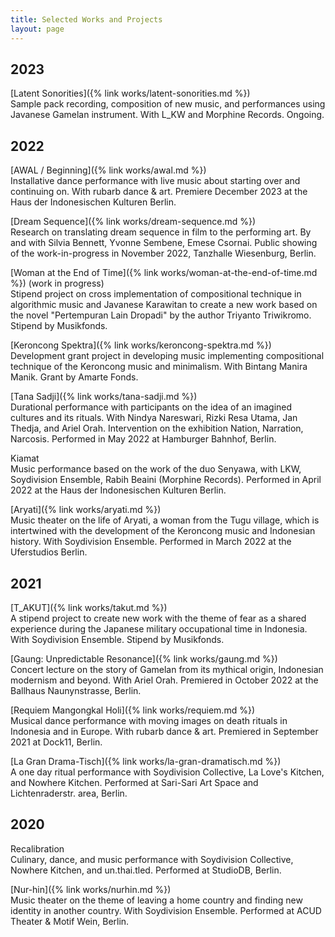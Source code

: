 ```yaml
---
title: Selected Works and Projects
layout: page
---
```


## 2023

[Latent Sonorities]({% link works/latent-sonorities.md %})<br>
Sample pack recording, composition of new music, and performances using
Javanese Gamelan instrument.
With L_KW and Morphine Records.
Ongoing.

## 2022

[AWAL / Beginning]({% link works/awal.md %})<br>
Installative dance performance with live music about starting over and continuing on.
With rubarb dance & art.
Premiere December 2023 at the Haus der Indonesischen Kulturen Berlin.

[Dream Sequence]({% link works/dream-sequence.md %})<br>
Research on translating dream sequence in film to the performing art.
By and with Silvia Bennett, Yvonne Sembene, Emese Csornai.
Public showing of the work-in-progress in November 2022, Tanzhalle Wiesenburg, Berlin.

[Woman at the End of Time]({% link works/woman-at-the-end-of-time.md %}) (work in progress)<br>
Stipend project on cross implementation of compositional technique in algorithmic music and Javanese Karawitan to create a new work based on the novel "Pertempuran Lain Dropadi" by the author Triyanto Triwikromo.
Stipend by Musikfonds.

[Keroncong Spektra]({% link works/keroncong-spektra.md %})<br>
Development grant project in developing music implementing compositional technique of the Keroncong music and minimalism.
With Bintang Manira Manik. Grant by Amarte Fonds.

[Tana Sadji]({% link works/tana-sadji.md %})<br>
Durational performance with participants on the idea of an imagined cultures and its rituals.
With Nindya Nareswari, Rizki Resa Utama, Jan Thedja, and Ariel Orah.
Intervention on the exhibition Nation, Narration, Narcosis. Performed in May 2022 at Hamburger Bahnhof, Berlin.

Kiamat<br>
Music performance based on the work of the duo Senyawa, with LKW, Soydivision Ensemble, Rabih Beaini (Morphine Records).
Performed in April 2022 at the Haus der Indonesischen Kulturen Berlin.

[Aryati]({% link works/aryati.md %})<br>
Music theater on the life of Aryati, a woman from the Tugu village, which is intertwined with the development of the Keroncong music and Indonesian history.
With Soydivision Ensemble.
Performed in March 2022 at the Uferstudios Berlin.

## 2021

[T_AKUT]({% link works/takut.md %})<br>
A stipend project to create new work with the theme of fear as a shared experience during the Japanese military occupational time in Indonesia.
With Soydivision Ensemble.
Stipend by Musikfonds.

[Gaung: Unpredictable Resonance]({% link works/gaung.md %})<br>
Concert lecture on the story of Gamelan from its mythical origin, Indonesian modernism and beyond.
With Ariel Orah.
Premiered in October 2022 at the Ballhaus Naunynstrasse, Berlin.

[Requiem Mangongkal Holi]({% link works/requiem.md %})<br>
Musical dance performance with moving images on death rituals in Indonesia and in Europe.
With rubarb dance & art.
Premiered in September 2021 at Dock11, Berlin.

[La Gran Drama-Tisch]({% link works/la-gran-dramatisch.md %})<br>
A one day ritual performance with Soydivision Collective, La Love's Kitchen, and Nowhere Kitchen.
Performed at Sari-Sari Art Space and Lichtenraderstr. area, Berlin.

## 2020

Recalibration<br>
Culinary, dance, and music performance with Soydivision Collective, Nowhere Kitchen, and un.thai.tled.
Performed at StudioDB, Berlin.

[Nur-hin]({% link works/nurhin.md %})<br>
Music theater on the theme of leaving a home country and finding new identity in another country.
With Soydivision Ensemble.
Performed at ACUD Theater & Motif Wein, Berlin.
